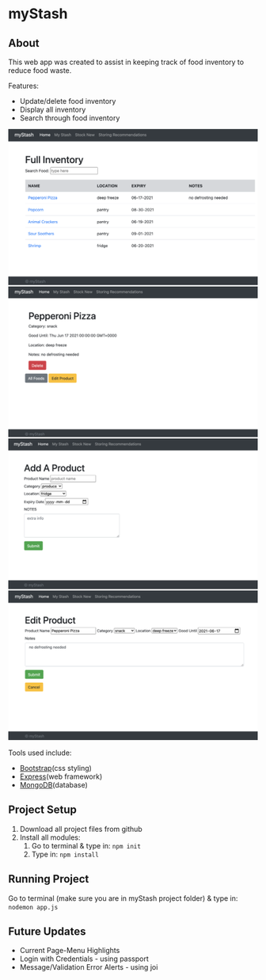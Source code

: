 # myStash

## About
This web app was created to assist in keeping track of food inventory to reduce food waste.

Features:
* Update/delete food inventory
* Display all inventory
* Search through food inventory

![Image of myStash index inventory page](assets/myStash-screen-3.png)
![Image of myStash product info page](assets/myStash-screen-4.png)
![Image of myStash add product page](assets/myStash-screen-2.png)
![Image of myStash inventory page](assets/myStash-screen-1.png)


Tools used include:
* [Bootstrap](https://getbootstrap.com/)(css styling)
* [Express](https://expressjs.com/)(web framework)
* [MongoDB](https://www.mongodb.com/community)(database)

## Project Setup

1. Download all project files from github 
2. Install all modules: 
    1. Go to terminal & type in: `npm init`
    2. Type in: `npm install` 

## Running Project
Go to terminal (make sure you are in myStash project folder) & type in: `nodemon app.js`

## Future Updates
* Current Page-Menu Highlights 
* Login with Credentials - using passport
* Message/Validation Error Alerts - using joi